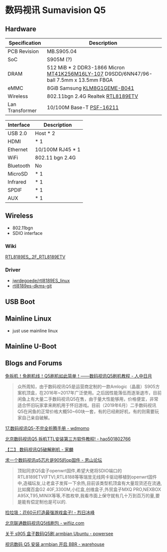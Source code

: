 # 数码视讯 Sumavision Q5

## Hardware

| Specification   | Description                                                  |
| --------------- | ------------------------------------------------------------ |
| PCB Revision    | MB.S905.04                                                   |
| SoC             | S905M (?)                                                    |
| DRAM            | 512 MiB * 2 DDR3-1866 Micron [MT41K256M16LY-107](https://www.micron.com/products/dram/ddr3-sdram/part-catalog/mt41k256m16tw-107) D9SDD/6NN47/96-ball 7.5mm x 13.5mm FBGA |
| eMMC            | 8GiB Samsung [KLM8G1GEME-B041](https://www.samsung.com/semiconductor/estorage/emmc/KLM8G1GEME-B041/) |
| Wireless        | 802.11bgn 2.4G Realtek [RTL8189ETV](https://www.realtek.com/en/products/communications-network-ics/item/rtl8189etv) |
| Lan Transformer | 10/100M Base-T [PSF-16211](https://datasheetspdf.com/pdf/1312470/PPT/PSF-16211/1) |



| Interface | Description      |
| --------- | ---------------- |
| USB 2.0   | Host * 2         |
| HDMI      | * 1              |
| Ethernet  | 10/100M RJ45 * 1 |
| WiFi      | 802.11 bgn 2.4G  |
| Bluetooth | No               |
| MicroSD   | * 1              |
| Infrared  | * 1              |
| SPDIF     | * 1              |
| AUX       | * 1              |



## Wireless

- 802.11bgn
- SDIO interface

### Wiki

[RTL8189ES_.2F_RTL8189ETV](https://linux-sunxi.org/Wifi#RTL8189ES_.2F_RTL8189ETV)

### Driver

- [jwrdegoede/rtl8189ES_linux](https://github.com/jwrdegoede/rtl8189ES_linux)
- [rtl8189es-dkms-git](https://aur.archlinux.org/packages/rtl8189es-dkms-git/)

## USB Boot

## Mainline Linux

- just use mainline linux

## Mainline U-Boot

## Blogs and Forums

[免拆机！免刷机线！Q5刷机如此简单！——数码视讯Q5刷机教程 - 人中日月](https://www.bilibili.com/read/cv2970639)

>众所周知，由于数码视讯Q5是运营商定制的一款Amlogic（晶晨）S905方案机顶盒，在2016年~2017年广泛使用。之后因性能落伍而逐渐退市，目前闲鱼上有大量二手数码视讯Q5在售，由于量大性能够用，价格便宜，非常适合怀旧玩家拿来刷机用于怀旧游戏。目前（2019年6月）二手数码视讯Q5在闲鱼的正常价格大概50~60块一套，有的已经刷好机，有的则需要玩家自己亲自破解。

[17.数码视讯Q5-不完全折腾手册 - wdmomo](http://www.wdmomo.fun:81/default/?blog%2F17.%E6%95%B0%E7%A0%81%E8%A7%86%E8%AE%AFQ5-%E4%B8%8D%E5%AE%8C%E5%85%A8%E6%8A%98%E8%85%BE%E6%89%8B%E5%86%8C)

[北京数码视讯Q5 拆机TTL安装第三方软件教程! - hao501802766](https://www.znds.com/tv-509413-1-1.html)

[【二】 数码视讯Q5破解刷机 - 家麟](https://www.jianshu.com/p/ada66a94340b)

[求一个数码视讯q5芯片是905的op固件 - 恩山论坛](https://www.right.com.cn/forum/thread-4187400-1-1.html)

>顶贴同求Q5盒子openwrt固件,希望大佬将SDIO端口的RTL8189ETV(FTV),RTL8188等等瑞昱无线网卡驱动移植到openwrt固件中,造福坛友,让老盒子发挥一下余热,目前该类型机顶盒有大量现货还在流通,比如魔百盒G2 40F,3300M,小红盒,创维盒子,外贸盒子MXQ PRO,NEXBOX A95X,T95,MINIX等等,不胜枚举,我看市面上保守就有几十万到百万的量,要是能有偿定制也是可以的.

[捡垃圾：花60元打造最强游戏盒子! - 烈日冰峰](https://zhongce.sina.com.cn/article/view/43773/)

[北京联通数码视讯Q5线刷包 - wifijz.com](https://wifijz.com/archives/447)

[关于 s905 盒子数码Q5刷 armbian Ubuntu - powersee](https://powersee.github.io/2020/07/about-s905/)

[视讯数码 Q5 安装 armbian 开启 BBR - warehouse](https://ntgeralt.blogspot.com/2019/06/q5-armbian-bbr.html)
